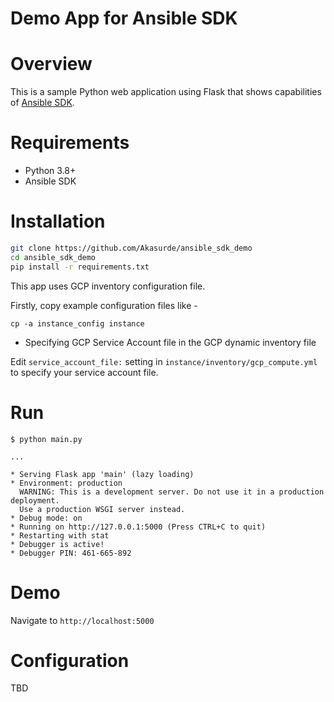 Demo App for Ansible SDK
========================

# Overview

This is a sample Python web application using Flask that shows capabilities of [Ansible SDK](https://github.com/ansible/ansible-sdk).

# Requirements

- Python 3.8+
- Ansible SDK

# Installation

```bash
git clone https://github.com/Akasurde/ansible_sdk_demo
cd ansible_sdk_demo
pip install -r requirements.txt
```

This app uses GCP inventory configuration file.

Firstly, copy example configuration files like -

```console
cp -a instance_config instance
```

* Specifying GCP Service Account file in the GCP dynamic inventory file

Edit ``service_account_file:`` setting in ``instance/inventory/gcp_compute.yml`` to
specify your service account file.


# Run

```console
$ python main.py

...

* Serving Flask app 'main' (lazy loading)
* Environment: production
  WARNING: This is a development server. Do not use it in a production deployment.
  Use a production WSGI server instead.
* Debug mode: on
* Running on http://127.0.0.1:5000 (Press CTRL+C to quit)
* Restarting with stat
* Debugger is active!
* Debugger PIN: 461-665-892
```

# Demo

Navigate to `http://localhost:5000` 

# Configuration

TBD